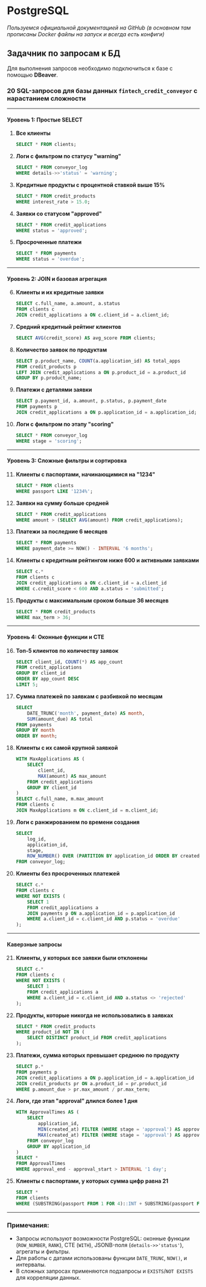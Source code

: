 # PostgreSQL

_Пользуемся официальной документацией на GitHub (в основном там прописаны Docker файлы на запуск и всегда есть конфиги)_

## Задачник по запросам к БД
Для выполнения запросов необходимо подключиться к базе с помощью **DBeaver**.

### 20 SQL-запросов для базы данных `fintech_credit_conveyor` с нарастанием сложности

---

#### **Уровень 1: Простые SELECT**
1. **Все клиенты**  
   ```sql
   SELECT * FROM clients;
   ```

2. **Логи с фильтром по статусу "warning"**  
   ```sql
   SELECT * FROM conveyor_log 
   WHERE details->>'status' = 'warning';
   ```

3. **Кредитные продукты с процентной ставкой выше 15%**  
   ```sql
   SELECT * FROM credit_products 
   WHERE interest_rate > 15.0;
   ```

4. **Заявки со статусом "approved"**  
   ```sql
   SELECT * FROM credit_applications 
   WHERE status = 'approved';
   ```

5. **Просроченные платежи**  
   ```sql
   SELECT * FROM payments 
   WHERE status = 'overdue';
   ```

---

#### **Уровень 2: JOIN и базовая агрегация**
6. **Клиенты и их кредитные заявки**  
   ```sql
   SELECT c.full_name, a.amount, a.status 
   FROM clients c 
   JOIN credit_applications a ON c.client_id = a.client_id;
   ```

7. **Средний кредитный рейтинг клиентов**  
   ```sql
   SELECT AVG(credit_score) AS avg_score FROM clients;
   ```

8. **Количество заявок по продуктам**  
   ```sql
   SELECT p.product_name, COUNT(a.application_id) AS total_apps 
   FROM credit_products p 
   LEFT JOIN credit_applications a ON p.product_id = a.product_id 
   GROUP BY p.product_name;
   ```

9. **Платежи с деталями заявки**  
   ```sql
   SELECT p.payment_id, a.amount, p.status, p.payment_date 
   FROM payments p 
   JOIN credit_applications a ON p.application_id = a.application_id;
   ```

10. **Логи с фильтром по этапу "scoring"**  
    ```sql
    SELECT * FROM conveyor_log 
    WHERE stage = 'scoring';
    ```

---

#### **Уровень 3: Сложные фильтры и сортировка**
11. **Клиенты с паспортами, начинающимися на "1234"**  
    ```sql
    SELECT * FROM clients 
    WHERE passport LIKE '1234%';
    ```

12. **Заявки на сумму больше средней**  
    ```sql
    SELECT * FROM credit_applications 
    WHERE amount > (SELECT AVG(amount) FROM credit_applications);
    ```

13. **Платежи за последние 6 месяцев**  
    ```sql
    SELECT * FROM payments 
    WHERE payment_date >= NOW() - INTERVAL '6 months';
    ```

14. **Клиенты с кредитным рейтингом ниже 600 и активными заявками**  
    ```sql
    SELECT c.* 
    FROM clients c 
    JOIN credit_applications a ON c.client_id = a.client_id 
    WHERE c.credit_score < 600 AND a.status = 'submitted';
    ```

15. **Продукты с максимальным сроком больше 36 месяцев**  
    ```sql
    SELECT * FROM credit_products 
    WHERE max_term > 36;
    ```

---

#### **Уровень 4: Оконные функции и CTE**
16. **Топ-5 клиентов по количеству заявок**  
    ```sql
    SELECT client_id, COUNT(*) AS app_count 
    FROM credit_applications 
    GROUP BY client_id 
    ORDER BY app_count DESC 
    LIMIT 5;
    ```

17. **Сумма платежей по заявкам с разбивкой по месяцам**  
    ```sql
    SELECT 
        DATE_TRUNC('month', payment_date) AS month,
        SUM(amount_due) AS total 
    FROM payments 
    GROUP BY month 
    ORDER BY month;
    ```

18. **Клиенты с их самой крупной заявкой**  
    ```sql
    WITH MaxApplications AS (
        SELECT 
            client_id, 
            MAX(amount) AS max_amount 
        FROM credit_applications 
        GROUP BY client_id
    )
    SELECT c.full_name, m.max_amount 
    FROM clients c 
    JOIN MaxApplications m ON c.client_id = m.client_id;
    ```

19. **Логи с ранжированием по времени создания**  
    ```sql
    SELECT 
        log_id, 
        application_id, 
        stage, 
        ROW_NUMBER() OVER (PARTITION BY application_id ORDER BY created_at) AS step_number 
    FROM conveyor_log;
    ```

20. **Клиенты без просроченных платежей**  
    ```sql
    SELECT c.* 
    FROM clients c 
    WHERE NOT EXISTS (
        SELECT 1 
        FROM credit_applications a 
        JOIN payments p ON a.application_id = p.application_id 
        WHERE a.client_id = c.client_id AND p.status = 'overdue'
    );
    ```

---

#### **Каверзные запросы**
21. **Клиенты, у которых все заявки были отклонены**  
    ```sql
    SELECT c.* 
    FROM clients c 
    WHERE NOT EXISTS (
        SELECT 1 
        FROM credit_applications a 
        WHERE a.client_id = c.client_id AND a.status <> 'rejected'
    );
    ```

22. **Продукты, которые никогда не использовались в заявках**  
    ```sql
    SELECT * FROM credit_products 
    WHERE product_id NOT IN (
        SELECT DISTINCT product_id FROM credit_applications
    );
    ```

23. **Платежи, сумма которых превышает среднюю по продукту**  
    ```sql
    SELECT p.* 
    FROM payments p 
    JOIN credit_applications a ON p.application_id = a.application_id 
    JOIN credit_products pr ON a.product_id = pr.product_id 
    WHERE p.amount_due > pr.max_amount / pr.max_term;
    ```

24. **Логи, где этап "approval" длился более 1 дня**  
    ```sql
    WITH ApprovalTimes AS (
        SELECT 
            application_id,
            MIN(created_at) FILTER (WHERE stage = 'approval') AS approval_start,
            MAX(created_at) FILTER (WHERE stage = 'approval') AS approval_end
        FROM conveyor_log 
        GROUP BY application_id
    )
    SELECT * 
    FROM ApprovalTimes 
    WHERE approval_end - approval_start > INTERVAL '1 day';
    ```

25. **Клиенты с паспортами, у которых сумма цифр равна 21**  
    ```sql
    SELECT * 
    FROM clients 
    WHERE (SUBSTRING(passport FROM 1 FOR 4)::INT + SUBSTRING(passport FROM 6 FOR 6)::INT) = 21;
    ```

---

### Примечания:
- Запросы используют возможности PostgreSQL: оконные функции (`ROW_NUMBER`, `RANK`), CTE (`WITH`), JSONB-поля (`details->>'status'`), агрегаты и фильтры.
- Для работы с датами использованы функции `DATE_TRUNC`, `NOW()`, и интервалы.
- В сложных запросах применяются подзапросы и `EXISTS`/`NOT EXISTS` для корреляции данных.
